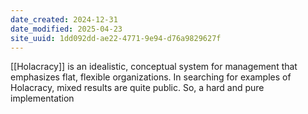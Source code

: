 ```yaml
---
date_created: 2024-12-31
date_modified: 2025-04-23
site_uuid: 1dd092dd-ae22-4771-9e94-d76a9829627f
---
```


[[Holacracy]] is an idealistic, conceptual system for management that emphasizes flat, flexible organizations. In searching for examples of Holacracy, mixed results are quite public. So, a hard and pure implementation 